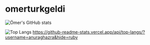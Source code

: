 # omerturkgeldi

![Ömer's GitHub stats](https://github-readme-stats.vercel.app/api?username=omerturkgeldi&count_private=true&theme=radical&show_icons=true)


![Top Langs](https://github-readme-stats.vercel.app/api/top-langs/?username=omerturkgeldi)
https://github-readme-stats.vercel.app/api/top-langs/?username=anuraghazra&hide=ruby
